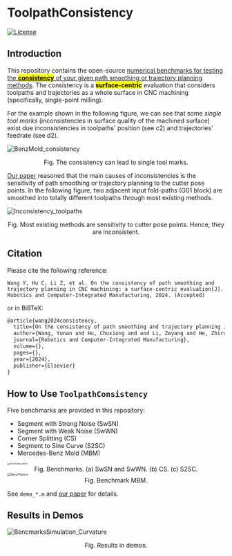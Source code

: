 # ToolpathConsistency

[![License](https://img.shields.io/github/license/WangY18/ToolpathConsistency)](https://mit-license.org/)

## Introduction

This repository contains the open-source <u>numerical benchmarks for testing the <mark>**consistency**</mark> of your given path smoothing or trajectory planning methods</u>. The consistency is a <mark>**surface-centric**</mark> evaluation that considers toolpaths and trajectories as a whole surface in CNC machining (specifically, single-point milling).

For the example shown in the following figure, we can see that some *single tool marks* (inconsistencies in surface quality of the machined surface) exist due inconsistencies in toolpaths' position (see c2) and trajectories' feedrate (see d2).

![BenzMold_consistency](https://github.com/user-attachments/assets/2983a784-f576-4fd1-a471-94a8f9fdf8bd)

<center>Fig. The consistency can lead to single tool marks.</center>

[Our paper](https://doi.org/10.1016/j.rcim.2024.102873) reasoned that the main causes of inconsistencies is the sensitivity of path smoothing or trajectory planning to the cutter pose points. In the following figure, two adjacent input fold-paths (G01 block) are smoothed into totally different toolpaths through most existing methods.

![Inconsistency_toolpaths](https://github.com/user-attachments/assets/f563b1e0-f359-4905-9342-31a040116d7b)

<center>Fig. Most existing methods are sensitivity to cutter pose points. Hence, they are inconsistent.</center>

## Citation

Please cite the following reference:

```
Wang Y, Hu C, Li Z, et al. On the consistency of path smoothing and trajectory planning in CNC machining: a surface-centric evaluation[J]. Robotics and Computer-Integrated Manufacturing, 2024. (Accepted)
```

or in BiBTeX:

```tex
@article{wang2024consistency,
  title={On the consistency of path smoothing and trajectory planning in CNC machining: a surface-centric evaluation},
  author={Wang, Yunan and Hu, Chuxiong and and Li, Zeyang and He, Zhirui and Lin, Shiwen and Wang, Yushuo and Lin, Shize and Yu, Jichuan and Jin, Zhao and Zhu, Yu},
  journal={Robotics and Computer-Integrated Manufacturing},
  volume={},
  pages={},
  year={2024},
  publisher={Elsevier}
}
```

## How to Use `ToolpathConsistency`

Five benchmarks are provided in this repository:

+ Segment with Strong Noise (SwSN)
+ Segment with Weak Noise (SwWN)
+ Corner Splitting (CS)
+ Segment to Sine Curve (S2SC)
+ Mercedes-Benz Mold (MBM)

<img src="https://github.com/user-attachments/assets/b2b68e3a-8c59-4b64-ac73-3eb06c8a0109" alt="benchmarks_demo" style="zoom: 33%;" />

<center>Fig. Benchmarks. (a) SwSN and SwWN. (b) CS. (c) S2SC.</center>

<img src="https://github.com/user-attachments/assets/904e62ae-c86c-4b5c-a4ed-017127e24ab0" alt="BenzPattern" style="zoom:50%;" />

<center>Fig. Benchmark MBM.</center>

See `demo_*.m` and [our paper](https://doi.org/10.1016/j.rcim.2024.102873) for details.

## Results in Demos

![BencmarksSimulation_Curvature](https://github.com/user-attachments/assets/3c8f57a6-be86-4bfe-9b1b-0ee7080fcf69)

<center>Fig. Results in demos.</center>